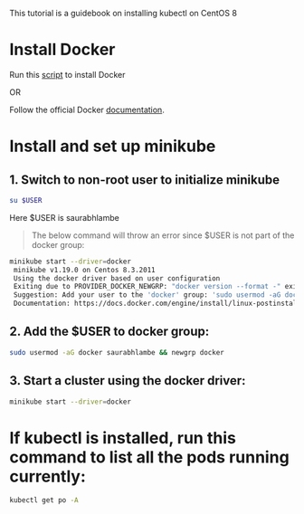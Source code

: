 This tutorial is a guidebook on installing kubectl on CentOS 8

# Install Docker
Run this [script](https://gitlab.com/saurabhlambe/scripts/-/blob/74d3f23a26ab78b0a8defbe3f52377285de912d6/install_docker_centos.sh) to install Docker

OR

Follow the official Docker [documentation](https://docs.docker.com/engine/install/centos/).

# Install and set up minikube

## 1. Switch to non-root user to initialize minikube
```bash
su $USER
```
Here $USER is saurabhlambe

>The below command will throw an error since $USER is not part of the docker group:
```bash
minikube start --driver=docker
 minikube v1.19.0 on Centos 8.3.2011
 Using the docker driver based on user configuration
 Exiting due to PROVIDER_DOCKER_NEWGRP: "docker version --format -" exit status 1: Got permission denied while trying to connect to the Docker daemon socket at unix:///var/run/docker.sock: Get http://%2Fvar%2Frun%2Fdocker.sock/v1.24/version: dial unix /var/run/docker.sock: connect: permission denied
 Suggestion: Add your user to the 'docker' group: 'sudo usermod -aG docker $USER && newgrp docker'
 Documentation: https://docs.docker.com/engine/install/linux-postinstall/
```

## 2. Add the $USER to docker group:
```bash
sudo usermod -aG docker saurabhlambe && newgrp docker
```

## 3. Start a cluster using the docker driver:
```bash
minikube start --driver=docker
```

# If kubectl is installed, run this command to list all the pods running currently:
```bash
kubectl get po -A
```
